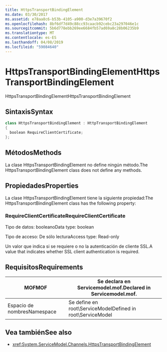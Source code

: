 ```yaml
---
title: HttpsTransportBindingElement
ms.date: 03/30/2017
ms.assetid: e78aa8c6-b53b-4105-a900-d3e7a39670f2
ms.openlocfilehash: 8bf6df7d49c88cc93caacb92cebc23a297046e1c
ms.sourcegitcommit: 5b6d778ebb269ee6684fb57ad69a8c28b06235b9
ms.translationtype: MT
ms.contentlocale: es-ES
ms.lasthandoff: 04/08/2019
ms.locfileid: "59084640"
---
```

# <a name="httpstransportbindingelement"></a><span data-ttu-id="2f7e4-102">HttpsTransportBindingElement</span><span class="sxs-lookup"><span data-stu-id="2f7e4-102">HttpsTransportBindingElement</span></span>
<span data-ttu-id="2f7e4-103">HttpsTransportBindingElement</span><span class="sxs-lookup"><span data-stu-id="2f7e4-103">HttpsTransportBindingElement</span></span>  
  
## <a name="syntax"></a><span data-ttu-id="2f7e4-104">Sintaxis</span><span class="sxs-lookup"><span data-stu-id="2f7e4-104">Syntax</span></span>  
  
```csharp  
class HttpsTransportBindingElement : HttpTransportBindingElement  
{  
  boolean RequireClientCertificate;  
};  
```  
  
## <a name="methods"></a><span data-ttu-id="2f7e4-105">Métodos</span><span class="sxs-lookup"><span data-stu-id="2f7e4-105">Methods</span></span>  
 <span data-ttu-id="2f7e4-106">La clase HttpsTransportBindingElement no define ningún método.</span><span class="sxs-lookup"><span data-stu-id="2f7e4-106">The HttpsTransportBindingElement class does not define any methods.</span></span>  
  
## <a name="properties"></a><span data-ttu-id="2f7e4-107">Propiedades</span><span class="sxs-lookup"><span data-stu-id="2f7e4-107">Properties</span></span>  
 <span data-ttu-id="2f7e4-108">La clase HttpsTransportBindingElement tiene la siguiente propiedad:</span><span class="sxs-lookup"><span data-stu-id="2f7e4-108">The HttpsTransportBindingElement class has the following property:</span></span>  
  
### <a name="requireclientcertificate"></a><span data-ttu-id="2f7e4-109">RequireClientCertificate</span><span class="sxs-lookup"><span data-stu-id="2f7e4-109">RequireClientCertificate</span></span>  
 <span data-ttu-id="2f7e4-110">Tipo de datos: booleano</span><span class="sxs-lookup"><span data-stu-id="2f7e4-110">Data type: boolean</span></span>  
  
 <span data-ttu-id="2f7e4-111">Tipo de acceso: De sólo lectura</span><span class="sxs-lookup"><span data-stu-id="2f7e4-111">Access type: Read-only</span></span>  
  
 <span data-ttu-id="2f7e4-112">Un valor que indica si se requiere o no la autenticación de cliente SSL.</span><span class="sxs-lookup"><span data-stu-id="2f7e4-112">A value that indicates whether SSL client authentication is required.</span></span>  
  
## <a name="requirements"></a><span data-ttu-id="2f7e4-113">Requisitos</span><span class="sxs-lookup"><span data-stu-id="2f7e4-113">Requirements</span></span>  
  
|<span data-ttu-id="2f7e4-114">MOF</span><span class="sxs-lookup"><span data-stu-id="2f7e4-114">MOF</span></span>|<span data-ttu-id="2f7e4-115">Se declara en Servicemodel.mof.</span><span class="sxs-lookup"><span data-stu-id="2f7e4-115">Declared in Servicemodel.mof.</span></span>|  
|---------|-----------------------------------|  
|<span data-ttu-id="2f7e4-116">Espacio de nombres</span><span class="sxs-lookup"><span data-stu-id="2f7e4-116">Namespace</span></span>|<span data-ttu-id="2f7e4-117">Se define en root\ServiceModel</span><span class="sxs-lookup"><span data-stu-id="2f7e4-117">Defined in root\ServiceModel</span></span>|  
  
## <a name="see-also"></a><span data-ttu-id="2f7e4-118">Vea también</span><span class="sxs-lookup"><span data-stu-id="2f7e4-118">See also</span></span>

- <xref:System.ServiceModel.Channels.HttpsTransportBindingElement>
